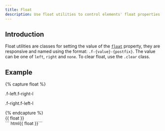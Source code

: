 ```yaml
---
title: Float
description: Use float utilities to control elements' float properties responsively.
---
```


## Introduction

Float utilities are classes for setting the value of the
[`float`](https://developer.mozilla.org/en-US/docs/Web/CSS/float) property,
they are responsive and named using the format:
`.f-{value}-{postfix}`. The value can be one of `left`, `right` and `none`.
To clear float, use the `.clear` class.

## Example

{% capture float %}
<div class="clear bc-dark">
  <p class="f-left f-right-l px-medium bc-primary c-light">.f-left.f-right-l</p>
  <p class="f-right f-left-l px-medium bc-primary c-light">.f-right.f-left-l</p>
</div>
{% endcapture %}
<div class="example">
  {{ float }}
</div>
``` html{{ float }}```